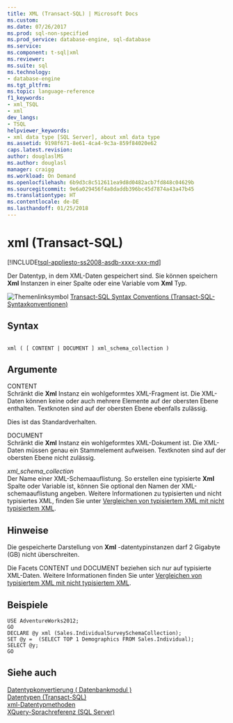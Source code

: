 ```yaml
---
title: XML (Transact-SQL) | Microsoft Docs
ms.custom: 
ms.date: 07/26/2017
ms.prod: sql-non-specified
ms.prod_service: database-engine, sql-database
ms.service: 
ms.component: t-sql|xml
ms.reviewer: 
ms.suite: sql
ms.technology:
- database-engine
ms.tgt_pltfrm: 
ms.topic: language-reference
f1_keywords:
- xml_TSQL
- xml
dev_langs:
- TSQL
helpviewer_keywords:
- xml data type [SQL Server], about xml data type
ms.assetid: 9198f671-8e61-4ca4-9c3a-859f84020e62
caps.latest.revision: 
author: douglaslMS
ms.author: douglasl
manager: craigg
ms.workload: On Demand
ms.openlocfilehash: 6b9d3c8c512611ea9d8d0482acb7fd848c04629b
ms.sourcegitcommit: 9e6a029456f4a8daddb396bc45d7874a43a47b45
ms.translationtype: HT
ms.contentlocale: de-DE
ms.lasthandoff: 01/25/2018
---
```

# <a name="xml-transact-sql"></a>xml (Transact-SQL)
[!INCLUDE[tsql-appliesto-ss2008-asdb-xxxx-xxx-md](../../includes/tsql-appliesto-ss2008-asdb-xxxx-xxx-md.md)]

  Der Datentyp, in dem XML-Daten gespeichert sind. Sie können speichern **Xml** Instanzen in einer Spalte oder eine Variable vom **Xml** Typ.  
  
 ![Themenlinksymbol](../../database-engine/configure-windows/media/topic-link.gif "Topic link icon") [Transact-SQL Syntax Conventions (Transact-SQL-Syntaxkonventionen)](../../t-sql/language-elements/transact-sql-syntax-conventions-transact-sql.md)  
  
## <a name="syntax"></a>Syntax  
  
```  
  
xml ( [ CONTENT | DOCUMENT ] xml_schema_collection )  
```  
  
## <a name="arguments"></a>Argumente  
 CONTENT  
 Schränkt die **Xml** Instanz ein wohlgeformtes XML-Fragment ist. Die XML-Daten können keine oder auch mehrere Elemente auf der obersten Ebene enthalten. Textknoten sind auf der obersten Ebene ebenfalls zulässig.  
  
 Dies ist das Standardverhalten.  
  
 DOCUMENT  
 Schränkt die **Xml** Instanz ein wohlgeformtes XML-Dokument ist. Die XML-Daten müssen genau ein Stammelement aufweisen. Textknoten sind auf der obersten Ebene nicht zulässig.  
  
 *xml_schema_collection*  
 Der Name einer XML-Schemaauflistung. So erstellen eine typisierte **Xml** Spalte oder Variable ist, können Sie optional den Namen der XML-schemaauflistung angeben. Weitere Informationen zu typisierten und nicht typisiertes XML, finden Sie unter [Vergleichen von typisiertem XML mit nicht typisiertem XML](../../relational-databases/xml/compare-typed-xml-to-untyped-xml.md).  
  
## <a name="remarks"></a>Hinweise  
 Die gespeicherte Darstellung von **Xml** -datentypinstanzen darf 2 Gigabyte (GB) nicht überschreiten.  
  
 Die Facets CONTENT und DOCUMENT beziehen sich nur auf typisierte XML-Daten. Weitere Informationen finden Sie unter [Vergleichen von typisiertem XML mit nicht typisiertem XML](../../relational-databases/xml/compare-typed-xml-to-untyped-xml.md).  
  
## <a name="examples"></a>Beispiele  
  
```  
USE AdventureWorks2012;  
GO  
DECLARE @y xml (Sales.IndividualSurveySchemaCollection);  
SET @y =  (SELECT TOP 1 Demographics FROM Sales.Individual);  
SELECT @y;  
GO  
```  
  
## <a name="see-also"></a>Siehe auch  
 [Datentypkonvertierung &#40; Datenbankmodul &#41;](../../t-sql/data-types/data-type-conversion-database-engine.md)   
 [Datentypen &#40;Transact-SQL&#41;](../../t-sql/data-types/data-types-transact-sql.md)   
 [xml-Datentypmethoden](../../t-sql/xml/xml-data-type-methods.md)   
 [XQuery-Sprachreferenz &#40;SQL Server&#41;](../../xquery/xquery-language-reference-sql-server.md)  
  
  
